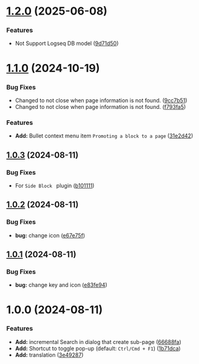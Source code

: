 # [1.2.0](https://github.com/YU000jp/logseq-plugin-hierarchy-tool/compare/v1.1.0...v1.2.0) (2025-06-08)


### Features

* Not Support Logseq DB model ([9d71d50](https://github.com/YU000jp/logseq-plugin-hierarchy-tool/commit/9d71d509dcb489f37e3827c1cbb606241782eee6))

# [1.1.0](https://github.com/YU000jp/logseq-plugin-hierarchy-tool/compare/v1.0.3...v1.1.0) (2024-10-19)


### Bug Fixes

* Changed to not close when page information is not found. ([9cc7b51](https://github.com/YU000jp/logseq-plugin-hierarchy-tool/commit/9cc7b519bbfd3b0534e2d41a28f3ab811135c8d8))
* Changed to not close when page information is not found. ([f793fa5](https://github.com/YU000jp/logseq-plugin-hierarchy-tool/commit/f793fa51175c3480072352895de026b54f509889))


### Features

* **Add:** Bullet context menu item `Promoting a block to a page` ([31e2d42](https://github.com/YU000jp/logseq-plugin-hierarchy-tool/commit/31e2d422d49052f6609a23ee6b5fd4f62aceb774))

## [1.0.3](https://github.com/YU000jp/logseq-plugin-hierarchy-tool/compare/v1.0.2...v1.0.3) (2024-08-11)


### Bug Fixes

* For `Side Block ` plugin ([b101111](https://github.com/YU000jp/logseq-plugin-hierarchy-tool/commit/b10111128386dd18b869528222a717515184134d))

## [1.0.2](https://github.com/YU000jp/logseq-plugin-hierarchy-tool/compare/v1.0.1...v1.0.2) (2024-08-11)


### Bug Fixes

* **bug:** change icon ([e67e75f](https://github.com/YU000jp/logseq-plugin-hierarchy-tool/commit/e67e75f27cd16f8eb57e5f95b2150dadb64ef58b))

## [1.0.1](https://github.com/YU000jp/logseq-plugin-hierarchy-tool/compare/v1.0.0...v1.0.1) (2024-08-11)


### Bug Fixes

* **bug:** change key and icon ([e83fe94](https://github.com/YU000jp/logseq-plugin-hierarchy-tool/commit/e83fe94082234c317d2f92468d88b04b979a9d78))

# 1.0.0 (2024-08-11)


### Features

* **Add:** incremental Search in dialog that create sub-page ([66688fa](https://github.com/YU000jp/logseq-plugin-hierarchy-tool/commit/66688fab94f53fb5f93c9bfca35b4830a3c5b0f8))
* **Add:** Shortcut to toggle pop-up (default: `Ctrl/Cmd + F1`) ([1b71dca](https://github.com/YU000jp/logseq-plugin-hierarchy-tool/commit/1b71dcaa6c9396444c25c21b6c5a72f348ecde7d))
* **Add:** translation ([3e49287](https://github.com/YU000jp/logseq-plugin-hierarchy-tool/commit/3e492872076437af48335ca02deff22b6b4db87d))
